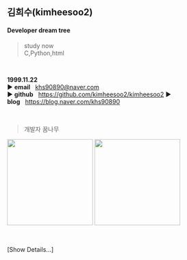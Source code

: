 ## 김희수(kimheesoo2)  

#### Developer dream tree
> study now  
> C,Python,html  

<br/>

**1999.11.22**  
▶️ **email**&nbsp;&nbsp;&nbsp;khs90890@naver.com  
▶️ **github**&nbsp;&nbsp;&nbsp;https://github.com/kimheesoo2/kimheesoo2
▶️ **blog**&nbsp;&nbsp;&nbsp;https://blog.naver.com/khs90890

<br/>

> 개발자 꿈나무

<img src="https://github-readme-stats.vercel.app/api?username=kimheesoo2&theme=default&show_icons=true" height="200"> <img src="https://github-readme-stats.vercel.app/api/top-langs/?username=kimheesoo2&layout=compact&theme=default" height="200"></a>

<br/>

[Show Details...] 

